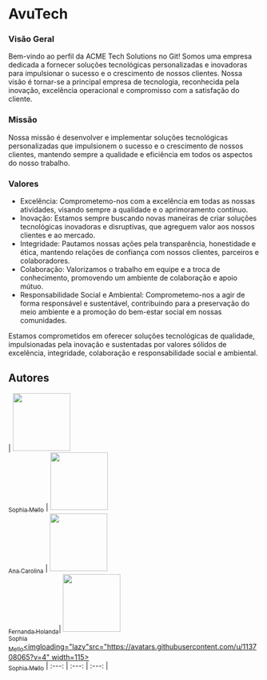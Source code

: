 # AvuTech

### Visão Geral
Bem-vindo ao perfil da ACME Tech Solutions no Git! Somos uma empresa dedicada a fornecer soluções tecnológicas personalizadas e inovadoras para impulsionar o sucesso e o crescimento de nossos clientes. Nossa visão é tornar-se a principal empresa de tecnologia, reconhecida pela inovação, excelência operacional e compromisso com a satisfação do cliente.

### Missão
Nossa missão é desenvolver e implementar soluções tecnológicas personalizadas que impulsionem o sucesso e o crescimento de nossos clientes, mantendo sempre a qualidade e eficiência em todos os aspectos do nosso trabalho.

### Valores
* Excelência: Comprometemo-nos com a excelência em todas as nossas atividades, visando sempre a qualidade e o aprimoramento contínuo.
* Inovação: Estamos sempre buscando novas maneiras de criar soluções tecnológicas inovadoras e disruptivas, que agreguem valor aos nossos clientes e ao mercado.
* Integridade: Pautamos nossas ações pela transparência, honestidade e ética, mantendo relações de confiança com nossos clientes, parceiros e colaboradores.
* Colaboração: Valorizamos o trabalho em equipe e a troca de conhecimento, promovendo um ambiente de colaboração e apoio mútuo.
* Responsabilidade Social e Ambiental: Comprometemo-nos a agir de forma responsável e sustentável, contribuindo para a preservação do meio ambiente e a promoção do bem-estar social em nossas comunidades.
  
Estamos comprometidos em oferecer soluções tecnológicas de qualidade, impulsionadas pela inovação e sustentadas por valores sólidos de excelência, integridade, colaboração e responsabilidade social e ambiental.

## Autores

| [<img loading="lazy" src="https://avatars.githubusercontent.com/u/113708065?v=4" width=115><br><sub>Sophia Mello</sub>](https://github.com/sophiamel) |  [<img loading="lazy" src="" width=115><br><sub>Ana Carolina</sub>](https://github.com/sasusy-) |  [<img loading="lazy" src="" width=115><br><sub>Fernanda Holanda</sub>](https://github.com/fernanda)|   [<img loading="lazy" src="https://avatars.githubusercontent.com/u/113708065?v=4" width=115><br><sub>Sophia Mello</sub>](https://github.com/sophiamel)[<imgloading="lazy"src="https://avatars.githubusercontent.com/u/113708065?v=4" width=115><br><sub>Sophia Mello</sub>](https://github.com/sophiamel)
| :---: | :---: | :---: |
